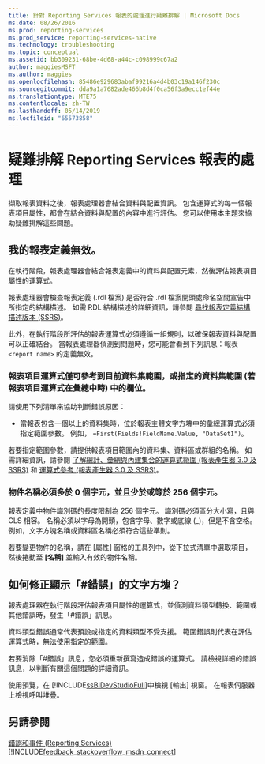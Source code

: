 ```yaml
---
title: 針對 Reporting Services 報表的處理進行疑難排解 | Microsoft Docs
ms.date: 08/26/2016
ms.prod: reporting-services
ms.prod_service: reporting-services-native
ms.technology: troubleshooting
ms.topic: conceptual
ms.assetid: bb309231-68be-4d68-a44c-c098999c67a2
author: maggiesMSFT
ms.author: maggies
ms.openlocfilehash: 85486e929683abaf99216a4d4b03c19a146f230c
ms.sourcegitcommit: dda9a1a7682ade466b8d4f0ca56f3a9ecc1ef44e
ms.translationtype: MTE75
ms.contentlocale: zh-TW
ms.lasthandoff: 05/14/2019
ms.locfileid: "65573858"
---
```

# <a name="troubleshoot-processing-of-reporting-services-reports"></a>疑難排解 Reporting Services 報表的處理
擷取報表資料之後，報表處理器會結合資料與配置資訊。 包含運算式的每一個報表項目屬性，都會在結合資料與配置的內容中進行評估。 您可以使用本主題來協助疑難排解這些問題。   
  
## <a name="my-report-definition-is-not-valid"></a>我的報表定義無效。  
在執行階段，報表處理器會結合報表定義中的資料與配置元素，然後評估報表項目屬性的運算式。   
  
報表處理器會檢查報表定義 (.rdl 檔案) 是否符合 .rdl 檔案開頭處命名空間宣告中所指定的結構描述。 如需 RDL 結構描述的詳細資訊，請參閱 [尋找報表定義結構描述版本 (SSRS)](../../reporting-services/reports/find-the-report-definition-schema-version-ssrs.md)。  
  
此外，在執行階段所評估的報表運算式必須遵循一組規則，以確保報表資料與配置可以正確結合。 當報表處理器偵測到問題時，您可能會看到下列訊息：報表 `<report name>` 的定義無效。  
  
### <a name="report-item-expressions-can-only-refer-to-fields-within-the-current-dataset-scope-or-if-inside-an-aggregate-the-specified-dataset-scope"></a>報表項目運算式僅可參考到目前資料集範圍，或指定的資料集範圍 (若報表項目運算式在彙總中時) 中的欄位。  
  
請使用下列清單來協助判斷錯誤原因：  
* 當報表包含一個以上的資料集時，位於報表主體文字方塊中的彙總運算式必須指定範圍參數。 例如， `=First(Fields!FieldName.Value, "DataSet1")`。  
  
若要指定範圍參數，請提供報表項目範圍內的資料集、資料區或群組的名稱。 如需詳細資訊，請參閱 [了解總計、彙總與內建集合的運算式範圍 (報表產生器 3.0 及 SSRS)](../../reporting-services/report-design/expression-scope-for-totals-aggregates-and-built-in-collections.md) 和 [運算式參考 (報表產生器 3.0 及 SSRS)](../../reporting-services/report-design/expression-reference-report-builder-and-ssrs.md)。  
  
### <a name="names-of-objects-must-be-greater-than-0-and-less-than-or-equal-to-256-characters"></a>物件名稱必須多於 0 個字元，並且少於或等於 256 個字元。  
報表定義中物件識別碼的長度限制為 256 個字元。 識別碼必須區分大小寫，且與 CLS 相容。 名稱必須以字母為開頭，包含字母、數字或底線 (_)，但是不含空格。 例如，文字方塊名稱或資料區名稱必須符合這些準則。   
  
若要變更物件的名稱，請在 [屬性] 窗格的工具列中，從下拉式清單中選取項目，然後捲動至 **[名稱]** 並輸入有效的物件名稱。   
  
## <a name="a-text-box-displays-error-how-do-i-fix-it"></a>如何修正顯示「#錯誤」的文字方塊？  
報表處理器在執行階段評估報表項目屬性的運算式，並偵測資料類型轉換、範圍或其他錯誤時，發生「#錯誤」訊息。   
  
資料類型錯誤通常代表預設或指定的資料類型不受支援。 範圍錯誤則代表在評估運算式時，無法使用指定的範圍。   
  
若要消除「#錯誤」訊息，您必須重新撰寫造成錯誤的運算式。 請檢視詳細的錯誤訊息，以判斷有關這個問題的詳細資訊。   
  
使用預覽，在 [!INCLUDE[ssBIDevStudioFull](../../includes/ssbidevstudiofull.md)]中檢視 [輸出] 視窗。 在報表伺服器上檢視呼叫堆疊。 
  
  
## <a name="see-also"></a>另請參閱  
[錯誤和事件 (Reporting Services)](../../reporting-services/troubleshooting/errors-and-events-reference-reporting-services.md)  
[!INCLUDE[feedback_stackoverflow_msdn_connect](../../includes/feedback-stackoverflow-msdn-connect-md.md)]

